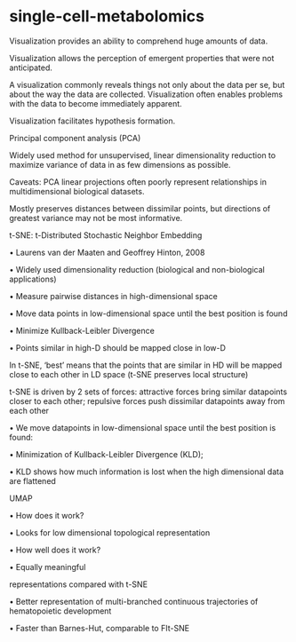 # single-cell-metabolomics
Visualization provides an ability to comprehend huge amounts of data.

Visualization allows the perception of emergent properties that were not anticipated.

A visualization commonly reveals things not only about the data per se, but about the way the data are collected. Visualization often enables problems with the data to become immediately apparent.

Visualization facilitates hypothesis formation.


Principal component analysis (PCA)

Widely used method for unsupervised, linear dimensionality reduction to maximize variance of data in as few dimensions as possible.

Caveats:
PCA linear projections often poorly represent relationships in multidimensional biological datasets.

Mostly preserves distances between dissimilar points, but directions of greatest variance may not be most informative.


t-SNE: t-Distributed Stochastic Neighbor Embedding

• Laurens van der Maaten and Geoffrey Hinton, 2008

• Widely used dimensionality reduction (biological and non-biological applications)

• Measure pairwise distances in high-dimensional space

• Move data points in low-dimensional space until the best position is found

• Minimize Kullback-Leibler Divergence 

• Points similar in high-D should be mapped close in low-D

In t-SNE, ‘best’ means that the points that are similar in HD will be mapped close to each other in LD space (t-SNE preserves local structure)

t-SNE is driven by 2 sets of forces: attractive forces bring similar datapoints closer to each other; repulsive forces push dissimilar datapoints away from each other

• We move datapoints in low-dimensional space until the best position is found:

• Minimization of Kullback-Leibler Divergence (KLD);

• KLD shows how much information is lost when the high dimensional data are flattened


UMAP

• How does it work?

• Looks for low dimensional topological representation

• How well does it work?

• Equally meaningful

representations compared with t-SNE

• Better representation of multi-branched continuous trajectories of hematopoietic development

• Faster than Barnes-Hut, comparable to FIt-SNE

